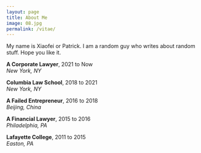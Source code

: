 ```yaml
---
layout: page
title: About Me
image: 08.jpg
permalink: /vitae/
---
```


My name is Xiaofei or Patrick. I am a random guy who writes about random stuff. Hope you like it. 


**A Corporate Lawyer**, 2021 to Now <br/>
*New York, NY*

**Columbia Law School**, 2018 to 2021 <br/>
*New York, NY*

**A Failed Entrepreneur**, 2016 to 2018 <br/>
*Beijing, China*

**A Financial Lawyer**, 2015 to 2016 <br/>
*Philadelphia, PA*

**Lafayette College**, 2011 to 2015 <br/>
*Easton, PA*